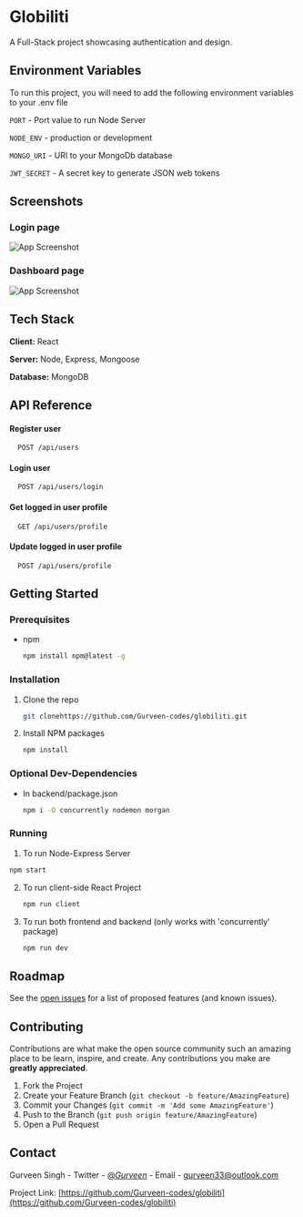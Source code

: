 # Globiliti

A Full-Stack project showcasing authentication and design.

## Environment Variables

To run this project, you will need to add the following environment variables to your .env file

`PORT` - Port value to run Node Server

`NODE_ENV` - production or development

`MONGO_URI` - URI to your MongoDb database

`JWT_SECRET` - A secret key to generate JSON web tokens

## Screenshots
### Login page

![App Screenshot](https://user-images.githubusercontent.com/54614756/118363308-5bdd4a00-b5b1-11eb-8fa0-00622cc7600a.png)

###  Dashboard page

![App Screenshot](https://user-images.githubusercontent.com/54614756/118363243-115bcd80-b5b1-11eb-8ad8-955633fe63df.png)

## Tech Stack

**Client:** React

**Server:** Node, Express, Mongoose

**Database:** MongoDB

## API Reference

#### Register user

```http
  POST /api/users
```

#### Login user

```http
  POST /api/users/login
```

#### Get logged in user profile

```http
  GET /api/users/profile
```

#### Update logged in user profile

```http
  POST /api/users/profile
```

## Getting Started

### Prerequisites

- npm
  ```sh
  npm install npm@latest -g
  ```

### Installation

1. Clone the repo
   ```sh
   git clonehttps://github.com/Gurveen-codes/globiliti.git
   ```
2. Install NPM packages
   ```sh
   npm install
   ```

### Optional Dev-Dependencies

- In backend/package.json
  ```sh
  npm i -D concurrently nodemon morgan
  ```

### Running

1. To run Node-Express Server

```sh
npm start
```

2. To run client-side React Project
   ```sh
   npm run client
   ```
3. To run both frontend and backend (only works with 'concurrently' package)
   ```sh
   npm run dev
   ```

## Roadmap

See the [open issues](https://github.com/Gurveen-codes/globiliti/issues) for a list of proposed features (and known issues).

## Contributing

Contributions are what make the open source community such an amazing place to be learn, inspire, and create. Any contributions you make are **greatly appreciated**.

1. Fork the Project
2. Create your Feature Branch (`git checkout -b feature/AmazingFeature`)
3. Commit your Changes (`git commit -m 'Add some AmazingFeature'`)
4. Push to the Branch (`git push origin feature/AmazingFeature`)
5. Open a Pull Request

## Contact

Gurveen Singh - Twitter - [@_Gurveen_](https://twitter.com/_Gurveen_) - Email - gurveen33@outlook.com

Project Link: [https://github.com/Gurveen-codes/globiliti](https://github.com/Gurveen-codes/globiliti)
